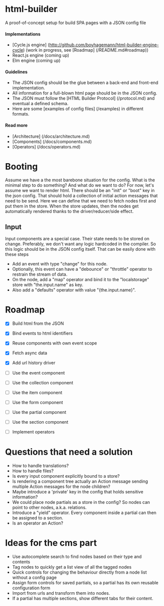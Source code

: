 # html-builder
A proof-of-concept setup for build SPA pages with a JSON config file

#### Implementations
* [Cycle.js engine] (http://github.com/boyhagemann/html-builder-engine-cycle) (work in progress, see [Roadmap] (/README.md#roadmap))
* React.js engine (coming up)
* Elm engine (coming up)

#### Guidelines
* The JSON config should be the glue between a back-end and front-end implementation.
* All information for a full-blown html page should be in the JSON config.
* The JSON must follow the [HTML Builder Protocol] (/protocol.md) and eventual a defined schema.
* Here are some [examples of config files] (/examples) in different formats.

#### Read more
* [Architecture] (/docs/architecture.md)
* [Components] (/docs/components.md)
* [Operators] (/docs/operators.md)


# Booting
Assume we have a the most barebone situation for the config.
What is the minimal step to do something?
And what do we want to do?
For now, let's assume we want to render html.
There should be an "init" or "boot" key in the json config.
That should hold a collection of initial action messages that need to be send.
Here we can define that we need to fetch nodes first and put them in the store.
When the store updates, then the nodes get automatically rendered thanks to the driver/reducer/side effect.

## Input
Input components are a special case.
Their state needs to be stored on change.
Preferably, we don't want any logic hardcoded in the compiler.
So this logic should be in the JSON config itself.
That can be easily done with these steps
* Add an event with type "change" for this node.
* Optionally, this event can have a "debounce" or "throttle" operator to restrain the stream of data.
* On the node, add a "map" operator and bind it to the "localstorage" store with "the.input.name" as key.
* Also add a "defaults" operator with value "{the.input.name}".

# Roadmap
* [x] Build html from the JSON
* [x] Bind events to html identifiers
* [x] Reuse components with own event scope
* [x] Fetch async data
* [x] Add url history driver
* [ ] Use the event component
* [ ] Use the collection component
* [ ] Use the item component
* [ ] Use the form component
* [ ] Use the partial component
* [ ] Use the section component
* [ ] Implement operators


# Questions that need a solution
* How to handle translations?
* How to handle files?
* Is every input component explicitly bound to a store?
* Is rendering a component tree actually an Action message sending multiple Action messages for the node children?
* Maybe introduce a 'private' key in the config that holds sensitive information?
* We could place node partials as a store in the config? So nodes can point to other nodes, a.k.a. relations.
* Introduce a "yield" operator. Every component inside a partial can then be assigned to a section.
* Is an operator an Action?

# Ideas for the cms part
* Use autocomplete search to find nodes based on their type and contents
* Tag nodes to quickly get a list view of all the tagged nodes
* Quick controls for changing the behaviour directly from a node list without a config page
* Assign form controls for saved partials, so a partial has its own reusable configuration form
* Import from urls and transform them into nodes.
* If a partial has multiple sections, show different tabs for their content.